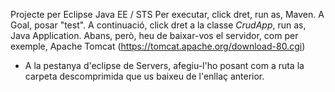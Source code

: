 Projecte per Eclipse Java EE / STS
Per executar, click dret, run as, Maven. A Goal, posar "test". A continuació, click dret a la classe _CrudApp_, run as, Java Application.
Abans, però, heu de baixar-vos el servidor, com per exemple, Apache Tomcat (https://tomcat.apache.org/download-80.cgi)
* A la pestanya d'eclipse de Servers, afegiu-l'ho posant com a ruta la carpeta descomprimida que us baixeu de l'enllaç anterior.


